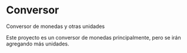# Conversor
Conversor de monedas y otras unidades

Este proyecto es un conversor de monedas principalmente, pero se irán agregando más unidades.
